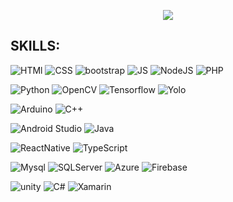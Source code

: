 <p align="center">
  <img src="https://user-images.githubusercontent.com/67590378/233797110-73b6f850-eafc-42df-a983-555ff07a4ea3.png">
 </p>

## SKILLS:

![HTMl](https://img.shields.io/badge/HTML5-E34F26?style=for-the-badge&logo=html5&logoColor=white) ![CSS](https://img.shields.io/badge/CSS3-1572B6?style=for-the-badge&logo=css3&logoColor=white) ![bootstrap](https://img.shields.io/badge/Bootstrap-563D7C?style=for-the-badge&logo=bootstrap&logoColor=white) ![JS](https://img.shields.io/badge/JavaScript-F7DF1E?style=for-the-badge&logo=javascript&logoColor=black) ![NodeJS](https://img.shields.io/badge/Node.js-43853D?style=for-the-badge&logo=node.js&logoColor=white) ![PHP](https://img.shields.io/badge/PHP-777BB4?style=for-the-badge&logo=php&logoColor=white)

![Python](https://img.shields.io/badge/Python-14354C?style=for-the-badge&logo=python&logoColor=white) ![OpenCV](https://img.shields.io/badge/Opencv-8b1df2?style=for-the-badge&logo=Opencv&logoColor=white)  ![Tensorflow](https://img.shields.io/badge/Tensorflow-fff?style=for-the-badge&logo=tensorflow&logoColor=orange) ![Yolo](https://img.shields.io/badge/yolo-000011?style=for-the-badge&logo=yolo&logoColor=0ff)

![Arduino](https://img.shields.io/badge/-Arduino-00979D?style=for-the-badge&logo=Arduino&logoColor=white) ![C++](https://img.shields.io/badge/c++-%2300599C.svg?style=for-the-badge&logo=c%2B%2B&logoColor=white)

![Android Studio](https://img.shields.io/badge/Android%20Studio-3DDC84.svg?style=for-the-badge&logo=android-studio&logoColor=white) ![Java](https://img.shields.io/badge/Java-ED8B00?style=for-the-badge&logo=java&logoColor=white)

![ReactNative](https://img.shields.io/badge/React_Native-20232A?style=for-the-badge&logo=react&logoColor=61DAFB) ![TypeScript](https://img.shields.io/badge/TypeScript-007ACC?style=for-the-badge&logo=typescript&logoColor=white)

![Mysql](https://img.shields.io/badge/MySQL-00000F?style=for-the-badge&logo=mysql&logoColor=white) ![SQLServer](https://img.shields.io/badge/Microsoft_SQL_Server-CC2927?style=for-the-badge&logo=microsoft-sql-server&logoColor=white) ![Azure](https://img.shields.io/badge/Microsoft_Azure-0089D6?style=for-the-badge&logo=microsoft-azure&logoColor=white) ![Firebase](https://img.shields.io/badge/Firebase-F29D0C?style=for-the-badge&logo=firebase&logoColor=white)
  
 ![unity](https://img.shields.io/badge/Unity-100000?style=for-the-badge&logo=unity&logoColor=white) ![C#](https://img.shields.io/badge/C%23-642076?style=for-the-badge&logo=c-sharp&logoColor=white) ![Xamarin](https://img.shields.io/badge/Xamarin-3498DB?style=for-the-badge&logo=xamarin&logoColor=white)
  
